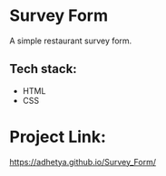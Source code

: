 # Survey Form
A simple restaurant survey form.

## Tech stack:
- HTML
- CSS

# Project Link:
https://adhetya.github.io/Survey_Form/